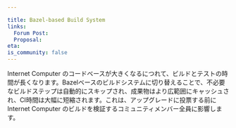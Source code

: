 ```yaml
---

title: Bazel-based Build System
links:
  Forum Post:
  Proposal:
eta:
is_community: false
---
```

Internet Computer のコードベースが大きくなるにつれて、ビルドとテストの時間が長くなります。Bazelベースのビルドシステムに切り替えることで、不必要なビルドステップは自動的にスキップされ、成果物はより広範囲にキャッシュされ、CI時間は大幅に短縮されます。これは、アップグレードに投票する前にInternet Computer のビルドを検証するコミュニティメンバー全員に影響します。

<!---


As the code base of the Internet Computer grows, build and testing times increase. By switching to a Bazel-based build system, unnecessary build steps are automatically skipped, artifacts can be cached more broadly, and the CI times are significantly reduced. This will affect all community members who verify Internet Computer builds before voting on upgrades.

-->
